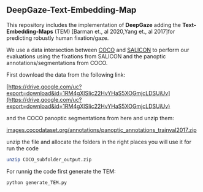 ## DeepGaze-Text-Embedding-Map 
This repository includes the implementation of **DeepGaze** adding the **Text-Embedding-Maps** (TEM) [Barman et., al 2020,Yang et., al 2017]for predicting robustly human fixation/gaze.

We use a data intersection between [COCO](https://cocodataset.org/#home) and [SALICON](https://cocodataset.org/#home) to perform our evaluations using the fixations from SALICON and the panoptic annotations/segmentations from COCO.

First download the data from the following link:

[https://drive.google.com/uc?export=download&id=1RM4gXlSIic22HvYHaS5XOGmjcLDSUiUv](https://drive.google.com/uc?export=download&id=1RM4gXlSIic22HvYHaS5XOGmjcLDSUiUv)

and the COCO panoptic segmentations from here and unzip them:

[images.cocodataset.org/annotations/panoptic_annotations_trainval2017.zip](images.cocodataset.org/annotations/panoptic_annotations_trainval2017.zip)


unzip the file and allocate the folders in the right places you will use it for run the code
```bash
unzip COCO_subfolder_output.zip
```

For runnig the code first generate the TEM:


```python
python generate_TEM.py
```

